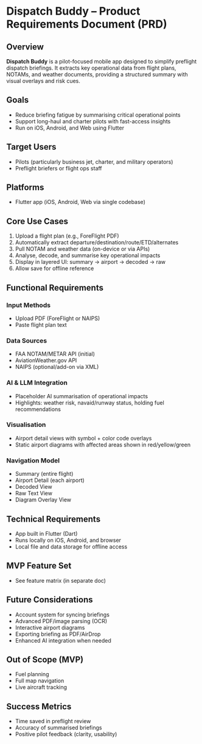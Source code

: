 # Dispatch Buddy – Product Requirements Document (PRD)

## Overview
**Dispatch Buddy** is a pilot-focused mobile app designed to simplify preflight dispatch briefings. It extracts key operational data from flight plans, NOTAMs, and weather documents, providing a structured summary with visual overlays and risk cues.

## Goals
- Reduce briefing fatigue by summarising critical operational points
- Support long-haul and charter pilots with fast-access insights
- Run on iOS, Android, and Web using Flutter

## Target Users
- Pilots (particularly business jet, charter, and military operators)
- Preflight briefers or flight ops staff

## Platforms
- Flutter app (iOS, Android, Web via single codebase)

## Core Use Cases
1. Upload a flight plan (e.g., ForeFlight PDF)
2. Automatically extract departure/destination/route/ETD/alternates
3. Pull NOTAM and weather data (on-device or via APIs)
4. Analyse, decode, and summarise key operational impacts
5. Display in layered UI: summary → airport → decoded → raw
6. Allow save for offline reference

## Functional Requirements
### Input Methods
- Upload PDF (ForeFlight or NAIPS)
- Paste flight plan text

### Data Sources
- FAA NOTAM/METAR API (initial)
- AviationWeather.gov API
- NAIPS (optional/add-on via XML)

### AI & LLM Integration
- Placeholder AI summarisation of operational impacts
- Highlights: weather risk, navaid/runway status, holding fuel recommendations

### Visualisation
- Airport detail views with symbol + color code overlays
- Static airport diagrams with affected areas shown in red/yellow/green

### Navigation Model
- Summary (entire flight)
- Airport Detail (each airport)
- Decoded View
- Raw Text View
- Diagram Overlay View

## Technical Requirements
- App built in Flutter (Dart)
- Runs locally on iOS, Android, and browser
- Local file and data storage for offline access

## MVP Feature Set
- See feature matrix (in separate doc)

## Future Considerations
- Account system for syncing briefings
- Advanced PDF/image parsing (OCR)
- Interactive airport diagrams
- Exporting briefing as PDF/AirDrop
- Enhanced AI integration when needed

## Out of Scope (MVP)
- Fuel planning
- Full map navigation
- Live aircraft tracking

## Success Metrics
- Time saved in preflight review
- Accuracy of summarised briefings
- Positive pilot feedback (clarity, usability)
